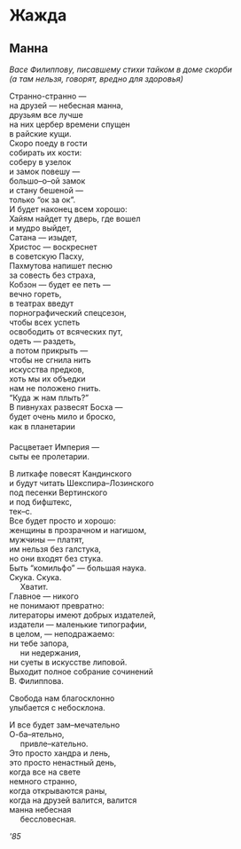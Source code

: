 # Жажда  
  
## Манна   

*Васе Филиппову, писавшему стихи тайком  в  доме скорби  
(а там нельзя, говорят, вредно для здоровья)*


Странно-странно &mdash;   
на друзей &mdash; небесная манна,  
друзьям все лучше  
на них цербер времени спущен  
в райские кущи.  
Скоро поеду в гости  
собирать их кости:  
соберу в узелок  
и замок повешу &mdash;   
большо&#8211;о&#8211;ой замок  
и стану бешеной &mdash;   
только &#8220;ок за ок&#8221;.  
И будет наконец всем хорошо:  
Хайям найдет ту дверь, где вошел  
и мудро выйдет,  
Сатана &mdash;  изыдет,  
Христос &mdash; воскреснет  
в советскую Пасху,  
Пахмутова  напишет песню  
за совесть без страха,  
Кобзон &mdash; будет ее петь &mdash;   
вечно гореть,  
в театрах введут  
порнографический спецсезон,  
чтобы всех успеть  
освободить от всяческих пут,  
одеть &mdash;  раздеть,  
а потом прикрыть &mdash;   
чтобы не сгнила нить  
искусства предков,  
хоть мы их объедки  
нам не положено гнить.  
&#8220;Куда ж нам плыть?&#8221;  
В пивнухах развесят Босха &mdash;   
будет очень мило и броско,  
как в планетарии&#133;  

Расцветает Империя &mdash;   
сыты ее пролетарии.  
  
В литкафе повесят Кандинского  
и будут читать Шекспира&#8211;Лозинского  
под песенки Вертинского  
и под бифштекс,  
тек&#8211;с.  
Все будет просто и хорошо:  
женщины в прозрачном и нагишом,  
мужчины &mdash; платят,  
им нельзя без галстука,  
но они входят без стука.  
Быть &#8220;комильфо&#8221; &mdash; большая наука.  
Скука. Скука.  
&nbsp;&nbsp;&nbsp;&nbsp;&nbsp;Хватит.  
Главное &mdash; никого  
не понимают превратно:  
литераторы имеют добрых издателей,  
издатели &mdash; маленькие типографии,  
в целом, &mdash; неподражаемо:  
ни тебе запора,   
&nbsp;&nbsp;&nbsp;&nbsp;&nbsp;ни недержания,  
ни суеты в искусстве липовой.  
Выходит полное собрание сочинений  
В. Филиппова.  
  
Свобода нам благосклонно  
улыбается с небосклона.  
  
И все будет зам&#8211;мечательно  
О-ба&#8211;ятельно,  
&nbsp;&nbsp;&nbsp;&nbsp;&nbsp;привле&#8211;кательно.  
Это просто хандра и лень,  
это просто ненастный день,  
когда все на свете  
немного странно,  
когда открываются раны,  
когда на друзей валится,  валится  
манна небесная  
&nbsp;&nbsp;&nbsp;&nbsp;&nbsp;бессловесная.

*'85*